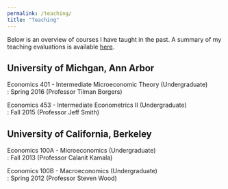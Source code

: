 ```yaml
---
permalink: /teaching/
title: "Teaching"
---
```

Below is an overview of courses I have taught in the past. A summary of my teaching evaluations is available [here](/assets/teaching/Cole_Teaching_Summary.pdf).

## University of Michgan, Ann Arbor ##
Economics 401 - Intermediate Microeconomic Theory (Undergraduate)  
:  Spring 2016 (Professor Tilman Borgers)  

Economics 453 - Intermediate Econometrics II (Undergraduate)  
: Fall 2015 (Professor Jeff Smith)  

## University of California, Berkeley ##
Economics 100A - Microeconomics (Undergraduate)  
: Fall 2013 (Professor Calanit Kamala)  

Economics 100B - Macroeconomics (Undergraduate)  
: Spring 2012 (Professor Steven Wood)  
  
